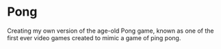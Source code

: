 # Pong
Creating my own version of the age-old Pong game, known as one of the first ever video games created to mimic a game of ping pong.
